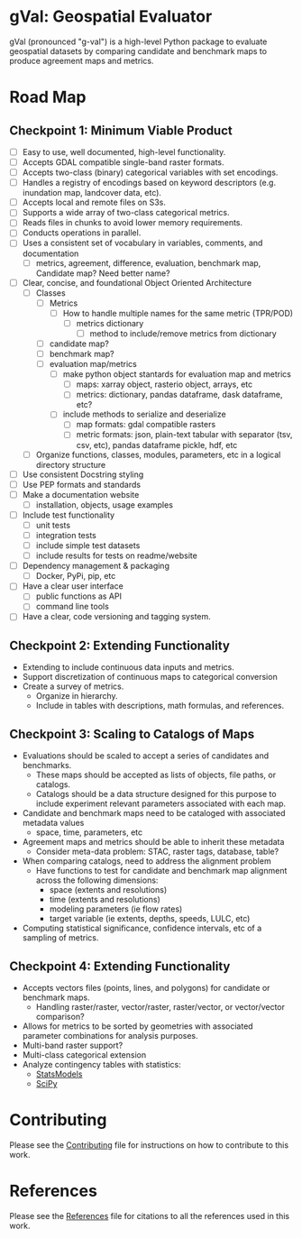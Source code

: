 # gVal: Geospatial Evaluator
gVal (pronounced "g-val") is a high-level Python package to evaluate geospatial datasets by comparing candidate and benchmark maps to produce agreement maps and metrics.

# Road Map

## Checkpoint 1: Minimum Viable Product
- [ ] Easy to use, well documented, high-level functionality.
- [ ] Accepts GDAL compatible single-band raster formats.
- [ ] Accepts two-class (binary) categorical variables with set encodings.
- [ ] Handles a registry of encodings based on keyword descriptors (e.g. inundation map, landcover data, etc).
- [ ] Accepts local and remote files on S3s.
- [ ] Supports a wide array of two-class categorical metrics.
- [ ] Reads files in chunks to avoid lower memory requirements.
- [ ] Conducts operations in parallel.
- [ ] Uses a consistent set of vocabulary in variables, comments, and documentation
    - [ ] metrics, agreement, difference, evaluation, benchmark map, Candidate map? Need better name?
- [ ] Clear, concise, and foundational Object Oriented Architecture
    - [ ] Classes
        - [ ] Metrics
            - [ ] How to handle multiple names for the same metric (TPR/POD)
                - [ ] metrics dictionary
                    - [ ] method to include/remove metrics from dictionary
        - [ ] candidate map?
        - [ ] benchmark map?
        - [ ] evaluation map/metrics
            - [ ] make python object stantards for evaluation map and metrics
                - [ ] maps: xarray object, rasterio object, arrays, etc
                - [ ] metrics: dictionary, pandas dataframe, dask dataframe, etc?
            - [ ] include methods to serialize and deserialize
                - [ ] map formats: gdal compatible rasters
                - [ ] metric formats: json, plain-text tabular with separator (tsv, csv, etc), pandas dataframe pickle, hdf, etc
     - [ ] Organize functions, classes, modules, parameters, etc in a logical directory structure
- [ ] Use consistent Docstring styling
- [ ] Use PEP formats and standards
- [ ] Make a documentation website
    - [ ] installation, objects, usage examples
- [ ] Include test functionality
    - [ ] unit tests
    - [ ] integration tests
    - [ ] include simple test datasets
    - [ ] include results for tests on readme/website
- [ ] Dependency management & packaging
    - [ ] Docker, PyPi, pip, etc
- [ ] Have a clear user interface
    - [ ] public functions as API
    - [ ] command line tools
- [ ] Have a clear, code versioning and tagging system.

## Checkpoint 2: Extending Functionality
- Extending to include continuous data inputs and metrics.
- Support discretization of continuous maps to categorical conversion
- Create a survey of metrics.
    - Organize in hierarchy.
    - Include in tables with descriptions, math formulas, and references.

## Checkpoint 3: Scaling to Catalogs of Maps
- Evaluations should be scaled to accept a series of candidates and benchmarks.
    - These maps should be accepted as lists of objects, file paths, or catalogs.
    - Catalogs should be a data structure designed for this purpose to include experiment relevant parameters associated with each map.
- Candidate and benchmark maps need to be cataloged with associated metadata values
    - space, time, parameters, etc
- Agreement maps and metrics should be able to inherit these metadata 
    - Consider meta-data problem: STAC, raster tags, database, table?
- When comparing catalogs, need to address the alignment problem
    - Have functions to test for candidate and benchmark map alignment across the following dimensions:
        - space (extents and resolutions)
        - time (extents and resolutions)
        - modeling parameters (ie flow rates)
        - target variable (ie extents, depths, speeds, LULC, etc)
- Computing statistical significance, confidence intervals, etc of a sampling of metrics.

## Checkpoint 4: Extending Functionality
- Accepts vectors files (points, lines, and polygons) for candidate or benchmark maps.
    - Handling raster/raster, vector/raster, raster/vector, or vector/vector comparison?
- Allows for metrics to be sorted by geometries with associated parameter combinations for analysis purposes.
- Multi-band raster support?
- Multi-class categorical extension
- Analyze contingency tables with statistics:
    - [StatsModels](https://www.statsmodels.org/stable/contingency_tables.html)
    - [SciPy](https://docs.scipy.org/doc/scipy-0.18.0/reference/stats.html#contingency-table-functions)

# Contributing

Please see the [Contributing](CONTRIBUTING.rst) file for instructions on how to contribute to this work.

# References

Please see the [References](REFERENCES.bib) file for citations to all the references used in this work.
